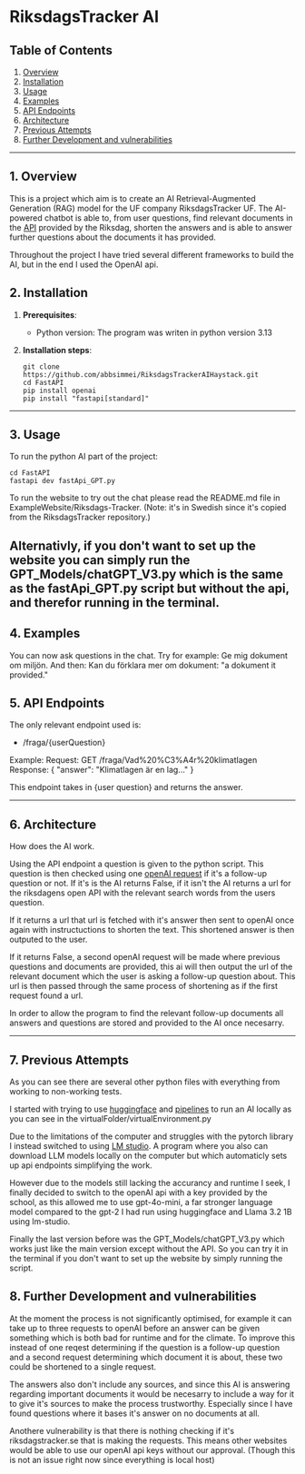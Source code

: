 # **RiksdagsTracker AI**

## **Table of Contents**

1. [Overview](#overview)
2. [Installation](#installation)
3. [Usage](#usage)
4. [Examples](#examples)
5. [API Endpoints](#api-endpoints)
6. [Architecture](#architecture)
7. [Previous Attempts](#previous-attempts)
8. [Further Development and vulnerabilities](#further-development-and-vulnerabilities)

---

## **1. Overview**

This is a project which aim is to create an AI Retrieval-Augmented Generation (RAG) model for the UF company RiksdagsTracker UF. The AI-powered chatbot is able to, from user questions, find relevant documents in the [API](https://www.riksdagen.se/sv/dokument-och-lagar/riksdagens-oppna-data/) provided by the Riksdag, shorten the answers and is able to answer further questions about the documents it has provided.

Throughout the project I have tried several different frameworks to build the AI, but in the end I used the OpenAI api.

## **2. Installation**

1. **Prerequisites**:

   - Python version: The program was writen in python version 3.13

2. **Installation steps**:

   ```
   git clone https://github.com/abbsimmei/RiksdagsTrackerAIHaystack.git
   cd FastAPI
   pip install openai
   pip install "fastapi[standard]"
   ```

---

## **3. Usage**

To run the python AI part of the project:

```
cd FastAPI
fastapi dev fastApi_GPT.py
```

To run the website to try out the chat please read the README.md file in ExampleWebsite/Riksdags-Tracker. (Note: it's in Swedish since it's copied from the RiksdagsTracker repository.)

## Alternativly, if you don't want to set up the website you can simply run the GPT_Models/chatGPT_V3.py which is the same as the fastApi_GPT.py script but without the api, and therefor running in the terminal.

## **4. Examples**

You can now ask questions in the chat. Try for example: Ge mig dokument om miljön.
And then: Kan du förklara mer om dokument: "a dokument it provided."

## **5. API Endpoints**

The only relevant endpoint used is:

- /fraga/{userQuestion}

Example:
Request: GET /fraga/Vad%20%C3%A4r%20klimatlagen
Response: { "answer": "Klimatlagen är en lag..." }

This endpoint takes in {user question} and returns the answer.

---

## **6. Architecture**

How does the AI work.

Using the API endpoint a question is given to the python script. This question is then checked using one [openAI request](https://platform.openai.com/docs/quickstart) if it's a follow-up question or not. If it's is the AI returns False, if it isn't the AI returns a url for the riksdagens open API with the relevant search words from the users question.

If it returns a url that url is fetched with it's answer then sent to openAI once again with instructuctions to shorten the text. This shortened answer is then outputed to the user.

If it returns False, a second openAI request will be made where previous questions and documents are provided, this ai will then output the url of the relevant document which the user is asking a follow-up question about. This url is then passed through the same process of shortening as if the first request found a url.

In order to allow the program to find the relevant follow-up documents all answers and questions are stored and provided to the AI once necesarry.

---

## **7. Previous Attempts**

As you can see there are several other python files with everything from working to non-working tests.

I started with trying to use [huggingface](https://huggingface.co/) and [pipelines](https://huggingface.co/docs/transformers/main_classes/pipelines) to run an AI locally as you can see in the virtualFolder/virtualEnvironment.py

Due to the limitations of the computer and struggles with the pytorch library I instead switched to using [LM studio](https://lmstudio.ai/). A program where you also can download LLM models locally on the computer but which automaticly sets up api endpoints simplifying the work.

However due to the models still lacking the accurancy and runtime I seek, I finally decided to switch to the openAI api with a key provided by the school, as this allowed me to use gpt-4o-mini, a far stronger language model compared to the gpt-2 I had run using huggingface and Llama 3.2 1B using lm-studio.

Finally the last version before was the GPT_Models/chatGPT_V3.py which works just like the main version except without the API. So you can try it in the terminal if you don't want to set up the website by simply running the script.

## **8. Further Development and vulnerabilities**

At the moment the process is not significantly optimised, for example it can take up to three requests to openAI before an answer can be given something which is both bad for runtime and for the climate. To improve this instead of one reqest determining if the question is a follow-up question and a second request determining which document it is about, these two could be shortened to a single request.

The answers also don't include any sources, and since this AI is answering regarding important documents it would be necesarry to include a way for it to give it's sources to make the process trustworthy. Especially since I have found questions where it bases it's answer on no documents at all.

Anothere vulnerability is that there is nothing checking if it's riksdagstracker.se that is making the requests. This means other websites would be able to use our openAI api keys without our approval. (Though this is not an issue right now since everything is local host)
